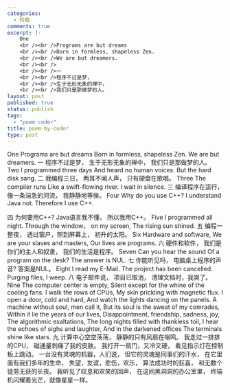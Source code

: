```yaml
--- 
categories: 
  - 转载
comments: true
excerpt: |-
    One
    <br /><br />Programs are but dreams
    <br /><br />Born in formless, shapeless Zen.
    <br /><br />We are but dreamers.
    <br /><br />
    <br /><br />一
    <br /><br />程序不过是梦，
    <br /><br />生于无形无象的禅中，
    <br /><br />我们只是那做梦的人。
layout: post
published: true
status: publish
tags: 
  - "poem coder"
title: poem-by-coder
type: post
---
```

 
One
Programs are but dreams
Born in formless, shapeless Zen.
We are but dreamers.
一
程序不过是梦，
生于无形无象的禅中，
我们只是那做梦的人。
Two
I programmed three days
And heard no human voices.
But the hard disk sang.
二
我编程三日，
两耳不闻人声，
只有硬盘在歌唱。
Three
The compiler runs
Like a swift-flowing river.
I wait in silence.
三
编译程序在运行，
像一条湍急的河流，
我静静地等侯。
Four
Why do you use C++?
I understand Java not.
Therefore I use C++.
<!--more-->
四
为何要用C++?
Java语言我不懂，
所以我用C++。
Five
I programmed all night.
Through the window， on my screen,
The rising sun shined.
五
编程一整夜，
透过窗户，照到屏幕上，
初升的太阳。
Six
Hardware and software,
We are your slaves and masters,
Our lives are programs.
六
硬件和软件，
我们是你们的主人和奴隶，
我们的生活是程序。
Seven
Can you hear the sound
Of a program on the desk?
The answer is NUL.
七
你能听见吗，
电脑桌上程序的声音?
答案是NUL。
Eight
I read my E-Mail.
The project has been cancelled.
Purging files, I weep.
八
电子邮件说，
项目已取消，
清理文档时，我哭了。
Nine
The computer center is empty,
Silent except for the whine of the cooling fans.
I walk the rows of CPUs,
My skin prickling with magnetic flux.
I open a door, cold and hard,
And watch the lights dancing on the panels.
A machine without soul, men call it,
But its soul is the sweat of my comrades,
Within it lie the years of our lives,
Disappointment, friendship, sadness, joy,
The algorithmic exaltations,
The long nights filled with thankless toil,
I hear the echoes of sighs and laughter,
And in the darkened offices
The terminals shine like stars.
九
计算中心空空荡荡，
静静的只有风扇在嗡鸣。
我走过一排排的CPU，
磁通量刺痛了我的皮肤。
我打开一扇门，又冷又硬，
看见指示灯在控制板上跳动。
一台没有灵魂的机器，人们说，
但它的灵魂是同事们的汗水，
在它里面有我们多年的生命，
失望，友谊，悲伤，欢乐，
算法成功时的狂喜，
和无数个徒劳无获的长夜。
我听见了叹息和欢笑的回声，
在这间黑洞洞的办公室里，
终端机闪耀着光芒，就像星星一样。
